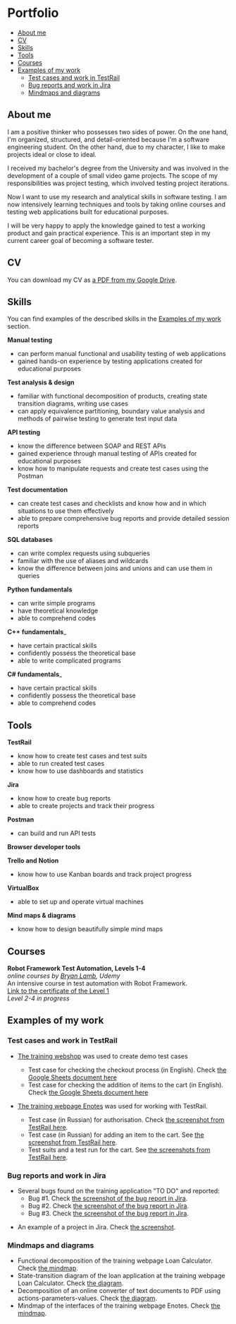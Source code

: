 # Portfolio
- [About me](#about-me)
- [CV](#cv)
- [Skills](#skills)
- [Tools](#tools)
- [Courses](#courses)
- [Examples of my work](#examples-of-my-work)
  * [Test cases and work in TestRail](#test-cases-and-work-in-testrail)
  * [Bug reports and work in Jira](#bug-reports-and-work-in-jira)
  * [Mindmaps and diagrams](#mindmaps-and-diagrams)

## About me

I am a positive thinker who possesses two sides of power. On the one hand, I'm organized, structured, and detail-oriented because I'm a software engineering student. On the other hand, due to my character, I like to make projects ideal or close to ideal.

I received my bachelor's degree from the University and was involved in the development of a couple of small video game projects. The scope of my responsibilities was project testing, which involved testing project iterations.

Now I want to use my research and analytical skills in software testing. I am now intensively learning techniques and tools by taking online courses and testing web applications built for educational purposes.

I will be very happy to apply the knowledge gained to test a working product and gain practical experience. This is an important step in my current career goal of becoming a software tester.

## CV
You can download my CV as [a PDF from my Google Drive](https://drive.google.com/file/d/1tY6ieO8sSaMQfZ--Mcw_hGNfdneaUXr9/view?usp=sharing).

## Skills

You can find examples of the described skills in the [Examples of my work](#examples-of-my-work) section.

__Manual testing__
  * can perform manual functional and usability testing of web applications
  * gained hands-on experience by testing applications created for educational purposes

__Test analysis & design__
  * familiar with functional decomposition of products, creating state transition diagrams, writing use cases
  * can apply equivalence partitioning, boundary value analysis and methods of pairwise testing to generate test input data

__API testing__
  * know the difference between SOAP and REST APIs
  * gained experience through manual testing of APIs created for educational purposes
  * know how to manipulate requests and create test cases using the Postman

__Test documentation__
  * can create test cases and checklists and know how and in which situations to use them effectively
  * able to prepare comprehensive bug reports and provide detailed session reports

__SQL databases__
  * can write complex requests using subqueries
  * familiar with the use of aliases and wildcards
  * know the difference between joins and unions and can use them in queries

__Python fundamentals__
  * can write simple programs
  * have theoretical knowledge
  * able to comprehend codes

__C++ fundamentals___
  * have certain practical skills
  * confidently possess the theoretical base
  * able to write complicated programs 
 
__C# fundamentals___
  * have certain practical skills
  * confidently possess the theoretical base
  * able to comprehend codes
 
## Tools

__TestRail__
  * know how to create test cases and test suits
  * able to run created test cases
  * know how to use dashboards and statistics

__Jira__
  * know how to create bug reports
  * able to create projects and track their progress

__Postman__
 * can build and run API tests
   
__Browser developer tools__

__Trello and Notion__
  * know how to use Kanban boards and track project progress

__VirtualBox__
  * able to set up and operate virtual machines

__Mind maps & diagrams__
  * know how to design beautifully simple mind maps

## Courses

__Robot Framework Test Automation, Levels 1-4__  
*online courses by [Bryan Lamb](https://www.udemy.com/user/bryanl/), Udemy*  
An intensive course in test automation with Robot Framework.  
[Link to the certificate of the Level 1](https://www.udemy.com/certificate/UC-93938fbe-c686-47ee-b33a-8ac6701ff2b7/)  
*Level 2-4 in progress*

## Examples of my work

### Test cases and work in TestRail

- [The training webshop](http://automationpractice.com/) was used to create demo test cases
  * Test case for checking the checkout process (in English). Check [the Google Sheets document here](https://docs.google.com/spreadsheets/d/1NpgiyQr2mx2YKddbXOFi7YygWE_jUve3spzscLkpTuY/edit?usp=sharing)
  * Test case for checking the addition of items to the cart (in English). Check [the Google Sheets document here](https://docs.google.com/spreadsheets/d/1PTc-aPCKWBm4B3aaTPsvJ5wgW0P-KkpvaclZAbQzTZY/edit#gid=0)

- [The training webpage Enotes](https://enotes.pointschool.ruin) was used for working with TestRail.
  * Test case (in Russian) for authorisation. Check [the screenshot from TestRail here](https://drive.google.com/file/d/1X9q5h3NKLI7NZpoU-gaHwSrYq_KQtDsl/view?usp=sharing).
  * Test case (in Russian) for adding an item to the cart. See [the screenshot from TestRail here](https://drive.google.com/file/d/1L74DBG62BRnl45WuVYsuR3RoYU4KZHrI/view?usp=sharing).
  * Test suits and a test run for the cart. See [the screenshots from TestRail here](https://drive.google.com/file/d/1imQyEHdDE9FCWtnnPZurh0J9QMTWrS3l/view?usp=sharing).


### Bug reports and work in Jira

- Several bugs found on the training application "TO DO" and reported:
  * Bug #1. Check [the screenshot of the bug report in Jira](https://drive.google.com/file/d/1Q98Ajj3DbgPb4H-wx4HPzW4WPDKQmybX/view?usp=sharing).
  * Bug #2. Check [the screenshot of the bug report in Jira](https://drive.google.com/file/d/12fhoRC21A33x45ml_jYxK4HzVOdOVmpw/view?usp=sharing).
  * Bug #3. Check [the screenshot of the bug report in Jira](https://drive.google.com/file/d/1jGfm7HcivIhqkwMj3wDUOBzA_odthE0H/view?usp=sharing).
* An example of a project in Jira. Check [the screenshot](https://drive.google.com/file/d/1uRKWrrru87FaKJzGZUU3YEwuyHCGVoBN/view?usp=sharing).

### Mindmaps and diagrams
* Functional decomposition of the training webpage Loan Calculator. Check [the mindmap](https://drive.google.com/file/d/1RZrlKq-FWCGWq56SJ0Qxofh2LcDrAPYk/view?usp=sharing).
* State-transition diagram of the loan application at the training webpage Loan Calculator. Check [the diagram](https://drive.google.com/file/d/1RV5ItX2hFK-THBllu9sM9JXLeNNzODnc/view?usp=sharing).
* Decomposition of an online converter of text documents to PDF using actions-parameters-values. Check [the diagram](https://drive.google.com/file/d/1deOkwMKP16I0B2-XEjDbixUR6lKMXnf3/view?usp=sharing).
* Mindmap of the interfaces of the training webpage Enotes. Check [the mindmap](https://drive.google.com/file/d/18SBdPNiA-au9fjt2iKRq6kFVL3aVuB-J/view?usp=sharing).
